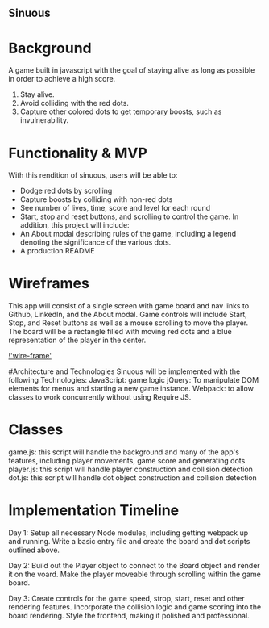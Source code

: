 ## Sinuous

# Background
A game built in javascript with the goal of staying alive as long as possible in order to achieve a high score.
1. Stay alive.
2. Avoid colliding with the red dots.
3. Capture other colored dots to get temporary boosts, such as invulnerability.

# Functionality & MVP
With this rendition of sinuous, users will be able to:
* Dodge red dots by scrolling
* Capture boosts by colliding with non-red dots
* See number of lives, time, score and level for each round
* Start, stop and reset buttons, and scrolling to control the game.
In addition, this project will include:
* An About modal describing rules of the game, including a legend denoting the significance of the various dots.
* A production README

# Wireframes
This app will consist of a single screen with game board and nav links to Github, LinkedIn, and the About modal. Game controls will include Start, Stop, and Reset buttons as well as a mouse scrolling to move the player. The board will be a rectangle filled with moving red dots and a blue representation of the player in the center.

[!'wire-frame']('../docs/sinuous.png')

#Architecture and Technologies
Sinuous will be implemented with the following Technologies:
JavaScript: game logic
jQuery: To manipulate DOM elements for menus and starting a new game instance.
Webpack: to allow classes to work concurrently without using Require JS.

# Classes
game.js: this script will handle the background and many of the app's features, including player movements, game score and generating dots
player.js: this script will handle player construction and collision detection
dot.js: this script will handle dot object construction and collision detection

# Implementation Timeline

Day 1: Setup all necessary Node modules, including getting webpack up and running. Write a basic entry file and create the board and dot scripts outlined above.

Day 2: Build out the Player object to connect to the Board object and render it on the voard. Make the player moveable through scrolling within the game board.

Day 3: Create controls for the game speed, strop, start, reset and other rendering features. Incorporate the collision logic and game scoring into the board rendering. Style the frontend, making it polished and professional.
